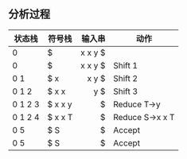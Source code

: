 ## 分析过程
| 状态栈 | 符号栈 | 输入串 | 动作 |
| --- | --- | ---: | --- |
| 0 | $ | x x y $ |  |
| 0 | $ | x x y $ | Shift 1|
| 0 1 | $ x | x y $ | Shift 2|
| 0 1 2 | $ x x | y $ | Shift 3|
| 0 1 2 3 | $ x x y | $ | Reduce T->y |
| 0 1 2 4 | $ x x T | $ | Reduce S->x x T |
| 0 5 | $ S | $ | Accept|
| 0 5 | $ S | $ | Accept|
